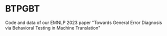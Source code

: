 # BTPGBT
Code and data of our EMNLP 2023 paper "Towards General Error Diagnosis via Behavioral Testing in Machine Translation"
